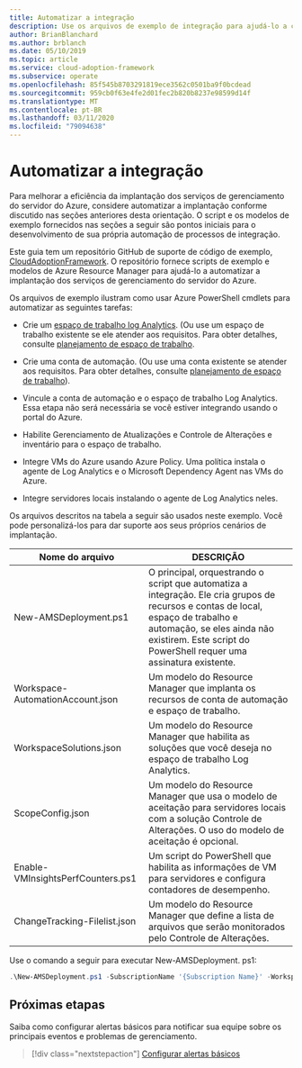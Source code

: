 ```yaml
---
title: Automatizar a integração
description: Use os arquivos de exemplo de integração para ajudá-lo a considerar a automatização da implantação dos serviços de gerenciamento do servidor do Azure para melhorar a eficiência.
author: BrianBlanchard
ms.author: brblanch
ms.date: 05/10/2019
ms.topic: article
ms.service: cloud-adoption-framework
ms.subservice: operate
ms.openlocfilehash: 85f545b8703291819ece3562c0501ba9f0bcdead
ms.sourcegitcommit: 959cb0f63e4fe2d01fec2b820b8237e98599d14f
ms.translationtype: MT
ms.contentlocale: pt-BR
ms.lasthandoff: 03/11/2020
ms.locfileid: "79094638"
---
```

# <a name="automate-onboarding"></a>Automatizar a integração

Para melhorar a eficiência da implantação dos serviços de gerenciamento do servidor do Azure, considere automatizar a implantação conforme discutido nas seções anteriores desta orientação. O script e os modelos de exemplo fornecidos nas seções a seguir são pontos iniciais para o desenvolvimento de sua própria automação de processos de integração.

Este guia tem um repositório GitHub de suporte de código de exemplo, [CloudAdoptionFramework](https://aka.ms/caf/manage/automation-samples). O repositório fornece scripts de exemplo e modelos de Azure Resource Manager para ajudá-lo a automatizar a implantação dos serviços de gerenciamento do servidor do Azure.

Os arquivos de exemplo ilustram como usar Azure PowerShell cmdlets para automatizar as seguintes tarefas:

- Crie um [espaço de trabalho log Analytics](https://docs.microsoft.com/azure/azure-monitor/platform/manage-access). (Ou use um espaço de trabalho existente se ele atender aos requisitos. Para obter detalhes, consulte [planejamento de espaço de trabalho](./prerequisites.md#log-analytics-workspace-and-automation-account-planning).

- Crie uma conta de automação. (Ou use uma conta existente se atender aos requisitos. Para obter detalhes, consulte [planejamento de espaço de trabalho](./prerequisites.md#log-analytics-workspace-and-automation-account-planning)).

- Vincule a conta de automação e o espaço de trabalho Log Analytics. Essa etapa não será necessária se você estiver integrando usando o portal do Azure.

- Habilite Gerenciamento de Atualizações e Controle de Alterações e inventário para o espaço de trabalho.

- Integre VMs do Azure usando Azure Policy. Uma política instala o agente de Log Analytics e o Microsoft Dependency Agent nas VMs do Azure.

- Integre servidores locais instalando o agente de Log Analytics neles.

Os arquivos descritos na tabela a seguir são usados neste exemplo. Você pode personalizá-los para dar suporte aos seus próprios cenários de implantação.

| Nome do arquivo | DESCRIÇÃO |
|-----------|-------------|
| New-AMSDeployment.ps1 | O principal, orquestrando o script que automatiza a integração. Ele cria grupos de recursos e contas de local, espaço de trabalho e automação, se eles ainda não existirem. Este script do PowerShell requer uma assinatura existente. |
| Workspace-AutomationAccount.json | Um modelo do Resource Manager que implanta os recursos de conta de automação e espaço de trabalho. |
| WorkspaceSolutions.json | Um modelo do Resource Manager que habilita as soluções que você deseja no espaço de trabalho Log Analytics. |
| ScopeConfig.json | Um modelo do Resource Manager que usa o modelo de aceitação para servidores locais com a solução Controle de Alterações. O uso do modelo de aceitação é opcional. |
| Enable-VMInsightsPerfCounters.ps1 | Um script do PowerShell que habilita as informações de VM para servidores e configura contadores de desempenho. |
| ChangeTracking-Filelist.json | Um modelo do Resource Manager que define a lista de arquivos que serão monitorados pelo Controle de Alterações. |

Use o comando a seguir para executar New-AMSDeployment. ps1:

```powershell
.\New-AMSDeployment.ps1 -SubscriptionName '{Subscription Name}' -WorkspaceName '{Workspace Name}' -WorkspaceLocation '{Azure Location}' -AutomationAccountName {Account Name} -AutomationAccountLocation {Account Location}
```

## <a name="next-steps"></a>Próximas etapas

Saiba como configurar alertas básicos para notificar sua equipe sobre os principais eventos e problemas de gerenciamento.

> [!div class="nextstepaction"]
> [Configurar alertas básicos](./setup-alerts.md)
